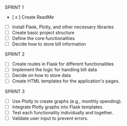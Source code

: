 SPRINT 1
- [ x ] Create ReadMe
- [ ] Install Flask, Plotly, and other necessary libraries
- [ ] Create basic project structure
- [ ] Define the core functionalities
- [ ] Decide how to store bill information

SPRINT 2
- [ ] Create routes in Flask for different functionalities
- [ ] Implement the logic for handling bill data
- [ ] Decide on how to store data
- [ ] Create HTML templates for the application's pages.
      
SPRINT 3
- [ ] Use Plotly to create graphs (e.g., monthly spending).
- [ ] Integrate Plotly graphs into Flask templates.
- [ ] Test each functionality individually and together.
- [ ] Validate user input to prevent errors.
